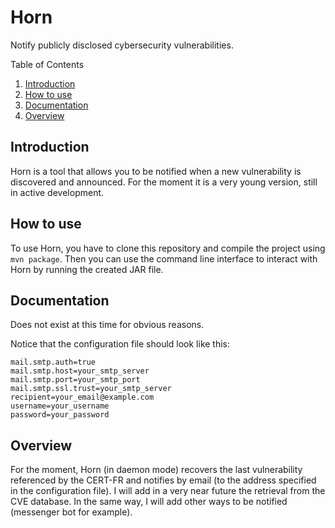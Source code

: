 # Horn
Notify publicly disclosed cybersecurity vulnerabilities.

Table of Contents
1. [Introduction](#introduction)
2. [How to use](#how-to-use)
3. [Documentation](#documentation)
4. [Overview](#overview)

## Introduction
Horn is a tool that allows you to be notified when a new vulnerability is discovered and announced.
For the moment it is a very young version, still in active development.

## How to use
To use Horn, you have to clone this repository and compile the project using `mvn package`.
Then you can use the command line interface to interact with Horn by running the created JAR file.

## Documentation
Does not exist at this time for obvious reasons.

Notice that the configuration file should look like this:
```properties
mail.smtp.auth=true
mail.smtp.host=your_smtp_server
mail.smtp.port=your_smtp_port
mail.smtp.ssl.trust=your_smtp_server
recipient=your_email@example.com
username=your_username
password=your_password
```

## Overview
For the moment, Horn (in daemon mode) recovers the last vulnerability referenced by the CERT-FR and notifies by email (to the address specified in the configuration file).
I will add in a very near future the retrieval from the CVE database.
In the same way, I will add other ways to be notified (messenger bot for example).